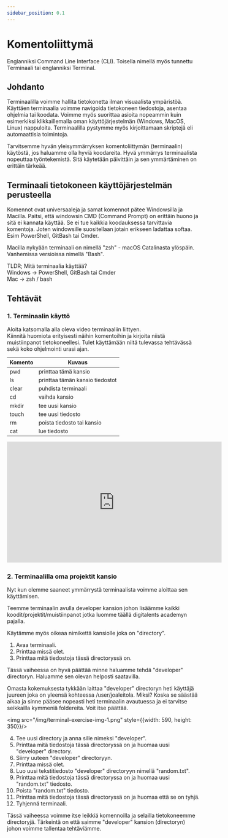 ```yaml
---
sidebar_position: 0.1
---
```


# Komentoliittymä

Englanniksi Command Line Interface (CLI).
Toisella nimellä myös tunnettu Terminaali tai englanniksi Terminal.

## Johdanto

Terminaalilla voimme hallita tietokonetta ilman visuaalista ympäristöä.
Käyttäen terminaalia voimme navigoida tietokoneen tiedostoja, asentaa ohjelmia tai koodata. Voimme myös suorittaa asioita nopeammin kuin esimerkiksi klikkaillemalla oman käyttöjärjestelmän (Windows, MacOS, Linux) nappuloita.
Terminaalilla pystymme myös kirjoittamaan skriptejä eli automaattisia toimintoja.

Tarvitsemme hyvän yleisymmärryksen komentoliittymän (terminaalin) käytöstä, jos haluamme olla hyviä koodareita. Hyvä ymmärrys terminaalista nopeuttaa työntekemistä. Sitä käytetään päivittäin ja sen ymmärtäminen on erittäin tärkeää. 

## Terminaali tietokoneen käyttöjärjestelmän perusteella

Komennot ovat universaaleja ja samat komennot pätee Windowsilla ja Macilla. Paitsi, että windowsin CMD (Command Prompt) on erittäin huono ja sitä ei kannata käyttää. Se ei tue kaikkia koodauksessa tarvittavia komentoja. Joten windowsille suositellaan jotain erikseen ladattaa softaa. Esim PowerShell, GitBash tai Cmder. 

Macilla nykyään terminaali on nimellä "zsh" - macOS Catalinasta ylöspäin. Vanhemissa versioissa nimellä "Bash". 

TLDR; Mitä terminaalia käyttää?  
Windows -> PowerShell, GitBash tai Cmder   
Mac -> zsh / bash


## Tehtävät

### 1. Terminaalin käyttö  

Aloita katsomalla alla oleva video terminaaliin liittyen.    
Kiinnitä huomiota erityisesti näihin komentoihin ja kirjoita niistä muistiinpanot tietokoneellesi. Tulet käyttämään niitä tulevassa tehtävässä sekä koko ohjelmointi urasi ajan.

| Komento     | Kuvaus |
| ----------- | ----------- |
| pwd         | printtaa tämä kansio       |
| ls          | printtaa tämän kansio tiedostot       |
| clear       | puhdista terminaali       |
| cd          | vaihda kansio      |
| mkdir       | tee uusi kansio       |
| touch       | tee uusi tiedosto  |
| rm          | poista tiedosto tai kansio  |
| cat         | lue tiedosto  |

<iframe width="560" height="315" src="https://www.youtube-nocookie.com/embed/CV-ven_rxhw" title="YouTube video player" frameborder="0" allow="accelerometer; autoplay; clipboard-write; encrypted-media; gyroscope; picture-in-picture" allowfullscreen></iframe>

### 2. Terminaalilla oma projektit kansio

Nyt kun olemme saaneet ymmärrystä terminaalista voimme aloittaa sen käyttämisen. 

Teemme terminaalin avulla developer kansion johon lisäämme kaikki koodit/projektit/muistiinpanot jotka luomme täällä digitalents academyn pajalla.

Käytämme myös oikeaa nimikettä kansiolle joka on "directory".

1. Avaa terminaali.
2. Printtaa missä olet.
3. Printtaa mitä tiedostoja tässä directoryssä on.

Tässä vaiheessa on hyvä päättää minne haluamme tehdä "developer" directoryn. Haluamme sen olevan helposti saatavilla.

Omasta kokemuksesta tykkään laittaa "developer" directoryn heti käyttäjä juureen joka on yleensä kohteessa /user/joaleitola. Miksi? Koska se säästää aikaa ja sinne pääsee nopeasti heti terminaalin avautuessa ja ei tarvitse seikkailla kymmeniä foldereita. Voit itse päättää.

<img src="/img/terminal-exercise-img-1.png" style={{width: 590, height: 350}}/>

4. Tee uusi directory ja anna sille nimeksi "developer".
5. Printtaa mitä tiedostoja tässä directoryssä on ja huomaa uusi "developer" directory.
6. Siirry uuteen "developer" directoryyn.
7. Printtaa missä olet.
8. Luo uusi tekstitiedosto "developer" directoryyn nimellä "random.txt".
9. Printtaa mitä tiedostoja tässä directoryssa on ja huomaa uusi "random.txt" tiedosto.
10. Poista "random.txt" tiedosto.
11. Printtaa mitä tiedostoja tässä directoryssä on ja huomaa että se on tyhjä.
12. Tyhjennä terminaali.

Tässä vaiheessa voimme itse leikkiä komennoilla ja selailla tietokoneemme directoryjä. Tärkeintä on että saimme "developer" kansion (directoryn) johon voimme tallentaa tehtäviämme. 


